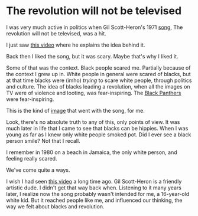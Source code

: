 # The revolution will not be televised
I was very much active in politics when Gil Scott-Heron's 1971 <a href="https://www.youtube.com/watch?v=QnJFhuOWgXg">song</a>, The revolution will not be televised, was a hit. 

I just saw <a href="https://twitter.com/ToriNicksWho/status/1271581194602180608">this video</a> where he explains the idea behind it. 

Back then I liked the song, but it was scary. Maybe that's why I liked it. 

Some of that was the context. Black people scared me. Partially because of the context I grew up in. White people in general were scared of blacks, but at that time blacks were (imho) <i>trying</i> to scare white people, through politics and culture. The idea of blacks leading a revolution, when all the images on TV were of violence and looting, was fear-inspiring. The <a href="https://en.wikipedia.org/wiki/Black_Panther_Party">Black Panthers</a> were fear-inspiring. 

This is the kind of <a href="https://www.google.com/search?q=black+panthers&safe=off&rlz=1C5CHFA_enUS743US747&sxsrf=ALeKk03mZAaIwlnwjCIpODhnxfEyskr7aQ:1592572085234&source=lnms&tbm=isch&sa=X&ved=2ahUKEwihjK2r-Y3qAhUkSN8KHem2DGUQ_AUoAnoECBwQBA&cshid=1592572121919779&biw=1489&bih=1165#imgrc=oT8EPDvkkW4OiM">image</a> that went with the song, for me. 

Look, there's no absolute truth to any of this, only points of view. It was much later in life that I came to see that blacks can be hippies. When I was young as far as I knew only white people smoked pot. Did I ever see a black person smile? Not that I recall. 

I remember in 1980 on a beach in Jamaica, the only white person, and feeling really scared. 

We've come quite a ways. 

I wish I had seen <a href="https://twitter.com/ToriNicksWho/status/1271581194602180608">this video</a> a long time ago. Gil Scott-Heron is a friendly artistic dude. I didn't get that way back when. Listening to it many years later, I realize now the song probably wasn't intended for me, a 16-year-old white kid. But it reached people like me, and influenced our thinking, the way we felt about blacks and revolution. 

